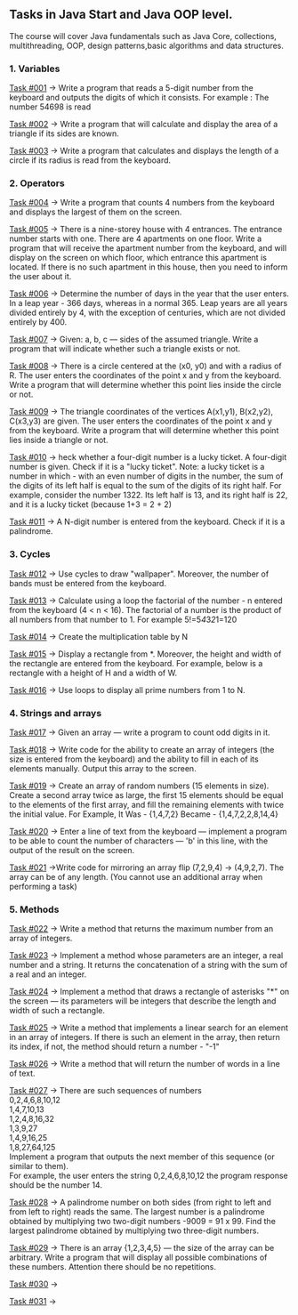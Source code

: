 ## Tasks in Java Start and Java OOP level.

The course will cover Java fundamentals such as Java Core, collections, multithreading, OOP, design patterns,basic algorithms and data structures.

### 1. Variables

[Task #001](https://github.com/Severin73/JavaLevelBasic/blob/main/src/com/javalevelbasic/task001/ReadNumbers.java) -> Write a program that reads a 5-digit number from the keyboard and outputs the digits of which it consists. For example : The number 54698 is read

[Task #002](https://github.com/Severin73/JavaLevelBasic/blob/main/src/com/javalevelbasic/task002/AreaOfTriangle.java) -> Write a program that will calculate and display the area of a triangle if its sides are known.

[Task #003](https://github.com/Severin73/JavaLevelBasic/blob/main/src/com/javalevelbasic/task003/CircumferenceLength.java) -> Write a program that calculates and displays the length of a circle if its radius is read from the keyboard.

### 2. Operators

[Task #004](https://github.com/Severin73/JavaLevelBasic/blob/main/src/com/javalevelbasic/task004/TheBiggestFromFour.java) -> Write a program that counts 4 numbers from the keyboard and displays the largest of them on the screen.

[Task #005](https://github.com/Severin73/JavaLevelBasic/blob/main/src/com/javalevelbasic/task005/FloorAndEntranceTheApartment.java) -> There is a nine-storey house with 4 entrances. The entrance number starts with one. There are 4 apartments on one floor. Write a program that will receive the apartment number from the keyboard, and will display on the screen on which floor, which entrance this apartment is located. If there is no such apartment in this house, then you need to inform the user about it.

[Task #006](https://github.com/Severin73/JavaLevelBasic/blob/main/src/com/javalevelbasic/task006/LeapYear.java) -> Determine the number of days in the year that the user enters. In a leap year - 366 days, whereas in a normal 365. Leap years are all years divided entirely by 4, with the exception of centuries, which are not divided entirely by 400.

[Task #007](https://github.com/Severin73/JavaLevelBasic/blob/main/src/com/javalevelbasic/task007/Triangle.java) ->  Given: a, b, c — sides of the assumed triangle. Write a program that will indicate whether such a triangle exists or not.

[Task #008](https://github.com/Severin73/JavaLevelBasic/blob/main/src/com/javalevelbasic/task008/CheckDotPositionInCircle.java) -> There is a circle centered at the (x0, y0) and with a radius of R. The user enters the coordinates of the point x and y from the keyboard. Write a program that will determine whether this point lies inside the circle or not.

[Task #009](https://github.com/Severin73/JavaLevelBasic/blob/main/src/com/javalevelbasic/task009/DotInsideTheTriangle.java) -> The triangle coordinates of the vertices A(x1,y1), B(x2,y2), C(x3,y3) are given. The user enters the coordinates of the point x and y from the keyboard.  Write a program that will determine whether this point lies inside a triangle or not.

[Task #010](https://github.com/Severin73/JavaLevelBasic/blob/main/src/com/javalevelbasic/task010/LuckyTicket.java) -> heck whether a four-digit number is a lucky ticket. A four-digit number is given. Check if it is a "lucky ticket". Note: a lucky ticket is a number in which - with an even number of digits in the number, the sum of the digits of its left half is equal to the sum of the digits of its right half. For example, consider the number 1322. Its left half is 13, and its right half is 22, and it is a lucky ticket (because 1+3 = 2 + 2)

[Task #011](https://github.com/Severin73/JavaLevelBasic/blob/main/src/com/javalevelbasic/task011/PalindromeNumber.java) -> A N-digit number is entered from the keyboard. Check if it is a palindrome.

### 3. Cycles

[Task #012](https://github.com/Severin73/JavaLevelBasic/blob/main/src/com/javalevelbasic/task012/WallPaper.java) -> Use cycles to draw "wallpaper". Moreover, the number of bands must be entered from the keyboard.

[Task #013](https://github.com/Severin73/JavaLevelBasic/blob/main/src/com/javalevelbasic/task013/Factorial.java) -> Calculate using a loop the factorial of the number - n entered from the keyboard (4 < n < 16). The factorial of a number is the product of all numbers from that number to 1. For example 5!=5*4*3*2*1=120

[Task #014](https://github.com/Severin73/JavaLevelBasic/blob/main/src/com/javalevelbasic/task014/MultiplicationTable.java) -> Create the multiplication table by N

[Task #015](https://github.com/Severin73/JavaLevelBasic/blob/main/src/com/javalevelbasic/task015/Rectangle.java) -> Display a rectangle from \*. Moreover, the height and width of the rectangle are entered from the keyboard. For example, below is a rectangle with a height of H and a width of W.

[Task #016](https://github.com/Severin73/JavaLevelBasic/blob/main/src/com/javalevelbasic/task016/PrimeNumbers.java) -> Use loops to display all prime numbers from 1 to N.

### 4. Strings and arrays

[Task #017](https://github.com/Severin73/JavaLevelBasic/blob/main/src/com/javalevelbasic/task017/CountOddDigits.java) -> Given an array — write a program to count odd digits in it.

[Task #018](https://github.com/Severin73/JavaLevelBasic/blob/main/src/com/javalevelbasic/task018/IntArray.java) -> Write code for the ability to create an array of integers (the size is entered from the keyboard) and the ability to fill in each of its elements manually. Output this array to the screen.

[Task #019](https://github.com/Severin73/JavaLevelBasic/blob/main/src/com/javalevelbasic/task019/ArrayRandom.java) -> Create an array of random numbers (15 elements in size). Create a second array twice as large, the first 15 elements should be equal to the elements of the first array, and fill the remaining elements with twice the initial value. For Example, It Was - {1,4,7,2} Became - {1,4,7,2,2,8,14,4}

[Task #020](https://github.com/Severin73/JavaLevelBasic/blob/main/src/com/javalevelbasic/task020/CountCharInString.java) -> Enter a line of text from the keyboard — implement a program to be able to count the number of characters — 'b' in this line, with the output of the result on the screen.

[Task #021](https://github.com/Severin73/JavaLevelBasic/blob/main/src/com/javalevelbasic/task021/ReversArray.java) ->Write code for mirroring an array flip (7,2,9,4) -> (4,9,2,7). The array can be of any length. (You cannot use an additional array when performing a task)

### 5. Methods

[Task #022](https://github.com/Severin73/JavaLevelBasic/blob/main/src/com/javalevelbasic/task022/MaxInArray.java) -> Write a method that returns the maximum number from an array of integers.

[Task #023](https://github.com/Severin73/JavaLevelBasic/blob/main/src/com/javalevelbasic/task023/ConcatTypes.java) -> Implement a method whose parameters are an integer, a real number and a string. It returns the concatenation of a string with the sum of a real and an integer.

[Task #024](https://github.com/Severin73/JavaLevelBasic/blob/main/src/com/javalevelbasic/task024/RectangleFromStars.java) -> Implement a method that draws a rectangle of asterisks "*" on the screen — its parameters will be integers that describe the length and width of such a rectangle.

[Task #025](https://github.com/Severin73/JavaLevelBasic/blob/main/src/com/javalevelbasic/task025/LinearSearchInArray.java) -> Write a method that implements a linear search for an element in an array of integers. If there is such an element in the array, then return its index, if not, the method should return a number - "-1"

[Task #026](https://github.com/Severin73/JavaLevelBasic/blob/main/src/com/javalevelbasic/task026/CountWordsInSentence.java) -> Write a method that will return the number of words in a line of text.

[Task #027](https://github.com/Severin73/JavaLevelBasic/blob/main/src/com/javalevelbasic/task027/FindNextElementInSequence.java) -> There are such sequences of numbers  
0,2,4,6,8,10,12  
1,4,7,10,13  
1,2,4,8,16,32  
1,3,9,27  
1,4,9,16,25  
1,8,27,64,125  
Implement a program that outputs the next member of this sequence (or similar to them).  
For example, the user enters the string 0,2,4,6,8,10,12 the program response should be the number 14.

[Task #028](https://github.com/Severin73/JavaLevelBasic/blob/main/src/com/javalevelbasic/task028/BiggestPalindromeNumber.java) -> A palindrome number on both sides (from right to left and from left to right) reads the same. The largest number is a palindrome obtained by multiplying two two-digit numbers -9009 = 91 x 99. Find the largest palindrome obtained by multiplying two three-digit numbers.

[Task #029](https://github.com/Severin73/JavaLevelBasic/blob/main/src/com/javalevelbasic/task029/FindAllPermutation.java) -> There is an array {1,2,3,4,5} — the size of the array can be arbitrary. Write a program that will display all possible combinations of these numbers. Attention there should be no repetitions.

[Task #030]() ->

[Task #031]() ->

